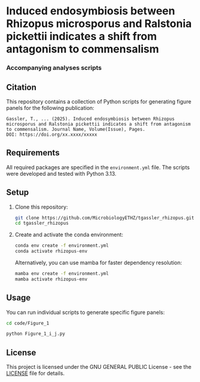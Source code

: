 # Induced endosymbiosis between Rhizopus microsporus and Ralstonia pickettii indicates a shift from antagonism to commensalism 
### Accompanying analyses scripts

## Citation
This repository contains a collection of Python scripts for generating figure panels for the following publication: 

```
Gassler, T., ... (2025). Induced endosymbiosis between Rhizopus microsporus and Ralstonia pickettii indicates a shift from antagonism to commensalism. Journal Name, Volume(Issue), Pages.
DOI: https://doi.org/xx.xxxx/xxxxx

```

## Requirements

All required packages are specified in the `environment.yml` file. The scripts were developed and tested with Python 3.13.


## Setup

1. Clone this repository:
   ```bash
   git clone https://github.com/MicrobiologyETHZ/tgassler_rhizopus.git
   cd tgassler_rhizopus
   ```

2. Create and activate the conda environment:
   ```bash
   conda env create -f environment.yml
   conda activate rhizopus-env
   ```
   
   Alternatively, you can use mamba for faster dependency resolution:
   ```bash
   mamba env create -f environment.yml
   mamba activate rhizopus-env
   ```

## Usage

You can run individual scripts to generate specific figure panels:

```bash
cd code/Figure_1

python Figure_1_i_j.py

```

## License

This project is licensed under the GNU GENERAL PUBLIC License - see the [LICENSE](LICENSE) file for details.